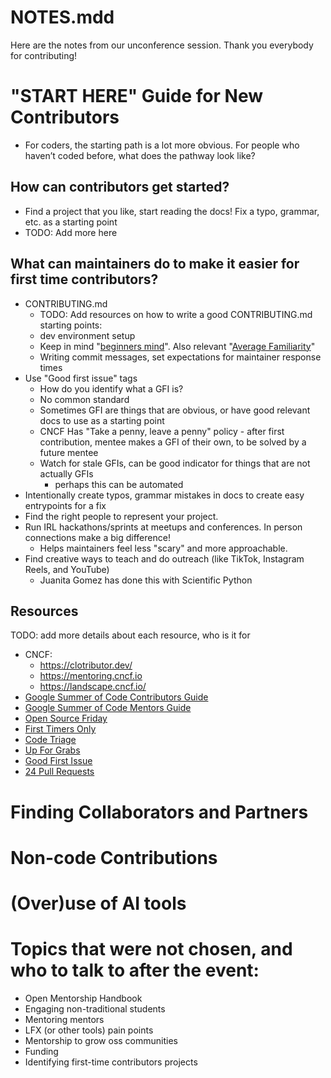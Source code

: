# NOTES.mdd
Here are the notes from our unconference session. Thank you everybody for contributing!

# "START HERE" Guide for New Contributors
- For coders, the starting path is a lot more obvious. For people who haven’t coded before, what does the pathway look like?

## How can contributors get started?
- Find a project that you like, start reading the docs! Fix a typo, grammar, etc. as a starting point
- TODO: Add more here

## What can maintainers do to make it easier for first time contributors?
- CONTRIBUTING.md
  - TODO: Add resources on how to write a good CONTRIBUTING.md starting points:
  - dev environment setup
  - Keep in mind "[beginners mind](https://en.wikipedia.org/wiki/Shoshin)". Also relevant "[Average Familiarity](https://xkcd.com/2501/)"
  - Writing commit messages, set expectations for maintainer response times
- Use "Good first issue" tags
  - How do you identify what a GFI is?
  - No common standard
  - Sometimes GFI are things that are obvious, or have good relevant docs to use as a starting point
  - CNCF Has "Take a penny, leave a penny" policy - after first contribution, mentee makes a GFI of their own, to be solved by a future mentee
  - Watch for stale GFIs, can be good indicator for things that are not actually GFIs
    - perhaps this can be automated
- Intentionally create typos, grammar mistakes in docs to create easy entrypoints for a fix
- Find the right people to represent your project. 
- Run IRL hackathons/sprints at meetups and conferences. In person connections make a big difference!
  - Helps maintainers feel less "scary" and more approachable.
- Find creative ways to teach and do outreach (like TikTok, Instagram Reels, and YouTube)
  - Juanita Gomez has done this with Scientific Python



## Resources
TODO: add more details about each resource, who is it for
- CNCF: 
  - https://clotributor.dev/
  - https://mentoring.cncf.io
  - https://landscape.cncf.io/
- [Google Summer of Code Contributors Guide](https://google.github.io/gsocguides/student/)
- [Google Summer of Code Mentors Guide](https://google.github.io/gsocguides/mentor/)
- [Open Source Friday](https://opensourcefriday.com/)
- [First Timers Only](https://www.firsttimersonly.com/)
- [Code Triage](https://www.codetriage.com/)
- [Up For Grabs](https://up-for-grabs.net/#/)
- [Good First Issue](https://goodfirstissue.dev/)
- [24 Pull Requests](https://24pullrequests.com/)


# Finding Collaborators and Partners

# Non-code Contributions

# (Over)use of AI tools


# Topics that were not chosen, and who to talk to after the event:

- Open Mentorship Handbook
- Engaging non-traditional students
- Mentoring mentors
- LFX (or other tools) pain points
- Mentorship to grow oss communities
- Funding
- Identifying first-time contributors projects
